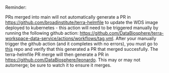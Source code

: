 Reminder:

PRs merged into main will not automatically generate a PR in https://github.com/broadinstitute/terra-helmfile to update the WDS image deployed to kubernetes - this action will need to be triggered manually by running the following github action: https://github.com/DataBiosphere/terra-workspace-data-service/actions/workflows/tag.yml. 
After your manually trigger the github action (and it completes with no errors), you must go to [this](https://github.com/broadinstitute/terra-helmfile) repo and verify that this generated a PR that merged succesfully.
The terra-helmfile PR merge will then generate a PR in https://github.com/DataBiosphere/leonardo.  This may or may not automerge; be sure to watch it to ensure it merges.
